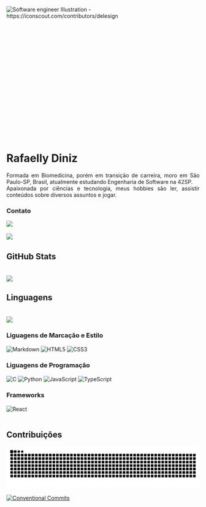 <p>
    <a target="_blank" rel="noopener noreferrer nofollow" href="https://cdni.iconscout.com/illustration/premium/thumb/female-web-developer-working-on-project-5691620-4759502.png">
        <img align="right" alt="Software engineer Illustration - https://iconscout.com/contributors/delesign" height="380" src="https://cdni.iconscout.com/illustration/premium/thumb/female-web-developer-working-on-project-5691620-4759502.png" style="max-width: 100%;">
    </a>
</p><br>
    <h1>Rafaelly Diniz</h1>
    <p align="justify" dir="auto">Formada em Biomedicina, porém em transição de carreira, moro em São Paulo-SP, Brasil, atualmente estudando Engenharia de Software na 42SP. 
    <br>
    Apaixonada por ciências e tecnologia, meus hobbies são ler, assistir conteúdos sobre diversos assuntos e jogar.
</p>

<h3>Contato</h3>

<div> 
  <a href = "rafaellypoliveira@gmail.com"><img src="https://img.shields.io/badge/email-000?style=for-the-badge&logo=gmail" target="_blank"></a>

  <a href="https://www.linkedin.com/in/rafaellyoliveira/" target="_blank"><img src="https://img.shields.io/badge/LinkedIn-000?style=for-the-badge&logo=linkedin&logoColor=0E76A8" target="_blank"></a> 
</div>

<h2>GitHub Stats</h2>

<div style="display: inline_block"><br>
    <a href="https://github.com/devrafaelly/github-readme-stats">
    <img height=200 align="center" src="https://github-readme-stats.vercel.app/api?username=devrafaelly&show_icons=true&theme=transparent&hide_title=true&hide_border=true&icon_color=785ef0&text_color=ffb000&ring_color=ffb000&amp;rank_icon=github" />
    </a>
</div>

<h2>Linguagens</h2>

<div style="display: inline_block"><br>
    <div>
        <a href="https://github.com/devrafaelly/convoychat">
            <img height=200 align="center" src="https://github-readme-stats.vercel.app/api/top-langs?username=devrafaelly&layout=donut&langs_count=8&card_width=320&theme=transparent&hide_title=true&hide_border=true&icon_color=785ef0&text_color=ffb000&ring_color=ffb000" />
        </a>
    </div>
    <div>
        <h3>Liguagens de Marcação e Estilo</h3>
            <img align="center" alt="Markdown" src="https://img.shields.io/badge/Markdown-000000?style=for-the-badge&logo=markdown&logoColor=white">
            <img align="center" alt="HTML5" src="https://img.shields.io/badge/HTML5-E34F26?style=for-the-badge&logo=html5&logoColor=white">
            <img align="center" alt="CSS3" src="https://img.shields.io/badge/CSS3-1572B6?style=for-the-badge&logo=css3&logoColor=white">
        <h3>Liguagens de Programação</h3>
            <img align="center" alt="C" src="https://img.shields.io/badge/C-00599C?style=for-the-badge&logo=c&logoColor=white">
            <img align="center" alt="Python" src="https://img.shields.io/badge/Python-FFD43B?style=for-the-badge&logo=python&logoColor=blue">
            <img align="center" alt="JavaScript" src="https://img.shields.io/badge/JavaScript-323330?style=for-the-badge&logo=javascript&logoColor=F7DF1E">
            <img align="center" alt="TypeScript" src="https://img.shields.io/badge/TypeScript-000?style=for-the-badge&logo=typescript">
        <h3>Frameworks</h3>
            <img align="center" alt="React" src="https://img.shields.io/badge/React-20232A?style=for-the-badge&logo=react&logoColor=61DAFB">
    </div>
</div>

<br>

<h2>Contribuições</h2>


![Snake animation](https://github.com/devrafaelly/devrafaelly/blob/output/github-contribution-grid-snake.svg)


[![Conventional Commits](https://img.shields.io/badge/Conventional%20Commits-1.0.0-%23FE5196?logo=conventionalcommits&logoColor=white)](https://conventionalcommits.org)
